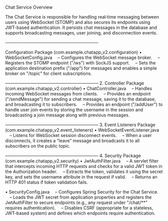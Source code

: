 Chat Service Overview

The Chat Service is responsible for handling real‑time messaging between users using WebSocket (STOMP) and also secures its endpoints using JWT-based authentication. It persists chat messages in the database and supports broadcasting messages, user joining, and disconnection events.

──────────────────────────────

Configuration Package (com.example.chatapp_v2.configuration) • WebSocketConfig.java
 – Configures the WebSocket message broker.
 – Registers the STOMP endpoint ("/ws") with SockJS support.
 – Sets the application destination prefix ("/app") for messages and enables a simple broker on "/topic" for client subscriptions.

────────────────────────────── 2. Controller Package (com.example.chatapp_v2.controller) • ChatController.java
 – Handles incoming WebSocket messages from clients.
 – Provides an endpoint ("/sendMessage") for sending a chat message, saving it to the database, and broadcasting it to subscribers.
 – Provides an endpoint ("/addUser") to handle user join events by storing the username in the session and broadcasting a join message along with previous messages.

────────────────────────────── 3. Event Listeners Package (com.example.chatapp_v2.event_listeners) • WebSocketEventListener.java
 – Listens for WebSocket session disconnect events.
 – When a user disconnects, it creates a “leave” message and broadcasts it to all subscribers on the public topic.

────────────────────────────── 4. Security Package (com.example.chatapp_v2.security) • JwtAuthFilter.java
 – A servlet filter that intercepts incoming HTTP requests and checks for a valid JWT token in the Authorization header.
 – Extracts the token, validates it using the secret key, and sets the username attribute in the request if valid.
 – Returns an HTTP 401 status if token validation fails.

• SecurityConfig.java
 – Configures Spring Security for the Chat Service.
 – Loads the JWT secret from application properties and registers the JwtAuthFilter to secure endpoints (e.g., any request under "/chat/**" requires authentication).
 – Disables CSRF (appropriate for a stateless, JWT‑based system) and defines which endpoints require authentication.